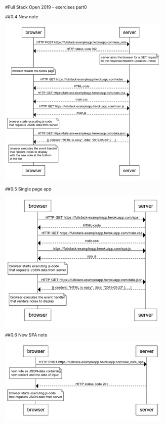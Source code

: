 #Full Stack Open 2019 - exercises part0

##0.4 New note

<img src="./04_new_note.png">

##0.5 Single page app

<img src="./05_spa.png">

##0.6 New SPA note

<img src="06_new_spa_note.png">